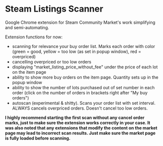 # Steam Listings Scanner
Google Chrome extension for Steam Community Market's work simplifying and semi-automating.

Extension functions for now:
- scanning for relevance your buy order list. Marks each order with color (green = good, yellow = too low (as set in popup window), red = overpriced)
- cancelling overpriced or too low orders
- displaying "market_listing_price_without_fee" under the price of each lot on the item page
- ability to show more buy orders on the item page. Quantity sets up in the popup window
- ability to show the number of lots purchased out of set number in each order (click on the number of orders in brackets right after "My buy orders")
- autoscan (experimental & shitty). Scans your order list with set interval. ALWAYS cancels overpriced orders. Doesn't cancel too low orders.
 
**I highly recommend starting the first scan without any cancel order marks, just to make sure the extension works correctly in your case. It was also noted that any extensions that modify the content on the market page may lead to incorrect scan results. Just make sure the market page is fully loaded before scanning.**
